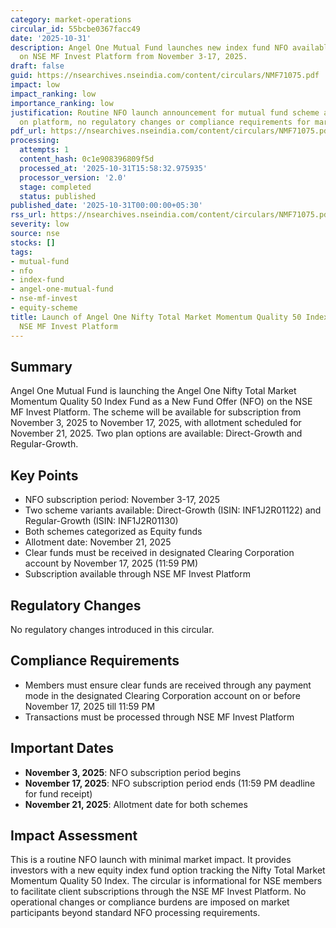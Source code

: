 ```yaml
---
category: market-operations
circular_id: 55bcbe0367facc49
date: '2025-10-31'
description: Angel One Mutual Fund launches new index fund NFO available for subscription
  on NSE MF Invest Platform from November 3-17, 2025.
draft: false
guid: https://nsearchives.nseindia.com/content/circulars/NMF71075.pdf
impact: low
impact_ranking: low
importance_ranking: low
justification: Routine NFO launch announcement for mutual fund scheme availability
  on platform, no regulatory changes or compliance requirements for market participants
pdf_url: https://nsearchives.nseindia.com/content/circulars/NMF71075.pdf
processing:
  attempts: 1
  content_hash: 0c1e908396809f5d
  processed_at: '2025-10-31T15:58:32.975935'
  processor_version: '2.0'
  stage: completed
  status: published
published_date: '2025-10-31T00:00:00+05:30'
rss_url: https://nsearchives.nseindia.com/content/circulars/NMF71075.pdf
severity: low
source: nse
stocks: []
tags:
- mutual-fund
- nfo
- index-fund
- angel-one-mutual-fund
- nse-mf-invest
- equity-scheme
title: Launch of Angel One Nifty Total Market Momentum Quality 50 Index Fund NFO on
  NSE MF Invest Platform
---
```


## Summary

Angel One Mutual Fund is launching the Angel One Nifty Total Market Momentum Quality 50 Index Fund as a New Fund Offer (NFO) on the NSE MF Invest Platform. The scheme will be available for subscription from November 3, 2025 to November 17, 2025, with allotment scheduled for November 21, 2025. Two plan options are available: Direct-Growth and Regular-Growth.

## Key Points

- NFO subscription period: November 3-17, 2025
- Two scheme variants available: Direct-Growth (ISIN: INF1J2R01122) and Regular-Growth (ISIN: INF1J2R01130)
- Both schemes categorized as Equity funds
- Allotment date: November 21, 2025
- Clear funds must be received in designated Clearing Corporation account by November 17, 2025 (11:59 PM)
- Subscription available through NSE MF Invest Platform

## Regulatory Changes

No regulatory changes introduced in this circular.

## Compliance Requirements

- Members must ensure clear funds are received through any payment mode in the designated Clearing Corporation account on or before November 17, 2025 till 11:59 PM
- Transactions must be processed through NSE MF Invest Platform

## Important Dates

- **November 3, 2025**: NFO subscription period begins
- **November 17, 2025**: NFO subscription period ends (11:59 PM deadline for fund receipt)
- **November 21, 2025**: Allotment date for both schemes

## Impact Assessment

This is a routine NFO launch with minimal market impact. It provides investors with a new equity index fund option tracking the Nifty Total Market Momentum Quality 50 Index. The circular is informational for NSE members to facilitate client subscriptions through the NSE MF Invest Platform. No operational changes or compliance burdens are imposed on market participants beyond standard NFO processing requirements.